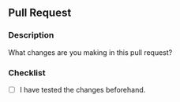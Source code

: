## Pull Request

### Description
What changes are you making in this pull request?

### Checklist
- [ ] I have tested the changes beforehand.
